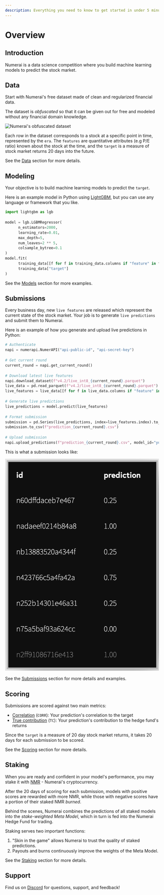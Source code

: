 ```yaml
---
description: Everything you need to know to get started in under 5 minutes!
---
```


# Overview

## Introduction

Numerai is a data science competition where you build machine learning models to predict the stock market.

## Data

Start with Numerai's free dataset made of clean and regularized financial data.&#x20;

The dataset is _obfuscated_ so that it can be given out for free and modeled without any financial domain knowledge.

![Numerai's obfuscated dataset](.gitbook/assets/ex\_data.png)

Each row in the dataset corresponds to a stock at a specific point in time, represented by the `era`. The `features` are quantitative attributes (e.g P/E ratio) known about the stock at the time, and the `target` is a measure of stock market returns 20 days into the future. &#x20;

See the [Data](numerai-tournament/data/) section for more details.&#x20;

## Modeling

Your objective is to build machine learning models to predict the `target`.

Here is an example model in Python using [LightGBM](https://lightgbm.readthedocs.io/en/latest/pythonapi/lightgbm.LGBMRegressor.html), but you can use any language or framework that you like.

```python
import lightgbm as lgb

model = lgb.LGBMRegressor(
      n_estimators=2000,
      learning_rate=0.01,
      max_depth=5,
      num_leaves=2 ** 5,
      colsample_bytree=0.1
)
model.fit(
      training_data[[f for f in training_data.columns if "feature" in f]],
      training_data["target"]
)
```

See the [Models](numerai-tournament/benchmark\_models.md) section for more examples.

## Submissions

Every business day, new `live features` are released which represent the current state of the stock market. Your job is to generate `live predictions` and submit them to Numerai.

Here is an example of how you generate and upload live predictions in Python:

```python
# Authenticate
napi = numerapi.NumerAPI("api-public-id", "api-secret-key")

# Get current round
current_round = napi.get_current_round()

# Download latest live features
napi.download_dataset(f"v4.2/live_int8_{current_round}.parquet")
live_data = pd.read_parquet(f"v4.2/live_int8_{current_round}.parquet")
live_features = live_data[[f for f in live_data.columns if "feature" in f]]

# Generate live predictions
live_predictions = model.predict(live_features)

# Format submission
submission = pd.Series(live_predictions, index=live_features.index).to_frame("prediction")
submission.to_csv(f"prediction_{current_round}.csv")

# Upload submission 
napi.upload_predictions(f"prediction_{current_round}.csv", model_id="your-model-id")
```

This is what a submission looks like:

![](<.gitbook/assets/image (89).png>)

See the [Submissions](numerai-tournament/submissions/) section for more details and examples.

## Scoring

Submissions are scored against two main metrics:

* [Correlation](https://docs.numer.ai/tournament/correlation-corr) (`CORR`): Your prediction's correlation to the target
* [True contribution](https://docs.numer.ai/tournament/true-contribution-tc) (`TC`):  Your prediction's contribution to the hedge fund's returns&#x20;

Since the `target` is a measure of 20 day stock market returns, it takes 20 days for each submission to be scored.

See the [Scoring](./#scoring) section for more details.

## Staking

When you are ready and confident in your model's performance, you may stake it with [NMR](https://www.coinbase.com/price/numeraire) - Numerai's cryptocurrency.&#x20;

After the 20 days of scoring for each submission, models with positive scores are rewarded with more NMR, while those with negative scores have a portion of their staked NMR _burned_.&#x20;

Behind the scenes, Numerai combines the predictions of all staked models into the _stake-weighted_ _Meta Model_, which in turn is fed into the Numerai Hedge Fund for trading.&#x20;

Staking serves two important functions:

1. "Skin in the game" allows Numerai to trust the quality of staked predictions.   &#x20;
2. Payouts and burns continuously improve the weights of the Meta Model.      &#x20;

See the [Staking](numerai-tournament/staking.md) section for more details.&#x20;

## Support

Find us on [Discord](https://discord.gg/numerai) for questions, support, and feedback!
